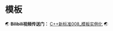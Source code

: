 # 模板


:earth_asia: **Bilibili视频传送门：** [C++新标准008_模板实例化](https://www.bilibili.com/video/BV1U44y1T7vf?spm_id_from=333.999.0.0) :earth_asia: